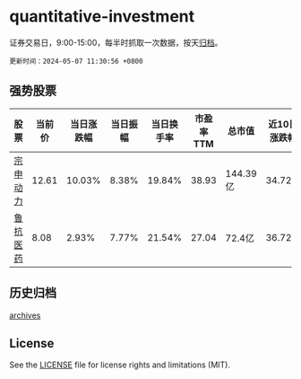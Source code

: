 # quantitative-investment

证券交易日，9:00-15:00，每半时抓取一次数据，按天[归档](archives)。

`更新时间：2024-05-07 11:30:56 +0800`

## 强势股票

|股票|当前价|当日涨跌幅|当日振幅|当日换手率|市盈率TTM|总市值|近10日涨跌幅|
|----|----|----|----|----|----|----|----|
|[宗申动力](https://xueqiu.com/S/SZ001696)|12.61|10.03%|8.38%|19.84%|38.93|144.39亿|34.72%|
|[鲁抗医药](https://xueqiu.com/S/SH600789)|8.08|2.93%|7.77%|21.54%|27.04|72.4亿|36.72%|

## 历史归档

[archives](archives)

## License

See the [LICENSE](LICENSE) file for license rights and limitations (MIT).